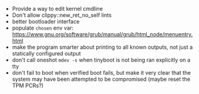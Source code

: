 - Provide a way to edit kernel cmdline
- Don't allow clippy::new_ret_no_self lints
- better bootloader interface
- populate `chosen` env var:
  https://www.gnu.org/software/grub/manual/grub/html_node/menuentry.html
- make the program smarter about printing to all known outputs, not just a
  statically configured output
- don't call oneshot `mdev -s` when tinyboot is not being ran explicitly on a
  tty
- don't fail to boot when verified boot fails, but make it very clear that the
  system may have been attempted to be compromised (maybe reset the TPM PCRs?)
